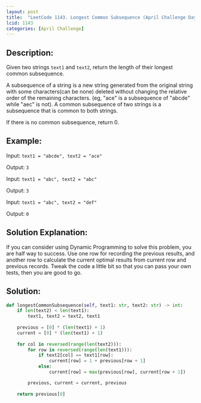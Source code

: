 ```yaml
---
layout: post
title:  "LeetCode 1143. Longest Common Subsequence (April Challenge Day #26)" 
lcid: 1143
categories: [April Challenge]
---
```

## Description:
Given two strings `text1` and `text2`, return the length of their longest common subsequence.

A subsequence of a string is a new string generated from the original string with some characters(can be none) deleted without changing the relative order of the remaining characters. (eg, "ace" is a subsequence of "abcde" while "aec" is not). A common subsequence of two strings is a subsequence that is common to both strings.

If there is no common subsequence, return 0.

## Example:
Input: `text1 = "abcde", text2 = "ace"`

Output: `3`  

Input: `text1 = "abc", text2 = "abc"`

Output: `3`

Input: `text1 = "abc", text2 = "def"`

Output: `0`

## Solution Explanation:
If you can consider using Dynamic Programming to solve this problem, you are half way to success. Use one row for recording the previous results, and another row to calculate the current optimal results from current row and previous records. Tweak the code a little bit so that you can pass your own tests, then you are good to go.

## Solution:

```python
def longestCommonSubsequence(self, text1: str, text2: str) -> int:
    if len(text2) < len(text1):
        text1, text2 = text2, text1
    
    previous = [0] * (len(text1) + 1)
    current = [0] * (len(text1) + 1)
    
    for col in reversed(range(len(text2))):
        for row in reversed(range(len(text1))):
            if text2[col] == text1[row]:
                current[row] = 1 + previous[row + 1]
            else:
                current[row] = max(previous[row], current[row + 1])

        previous, current = current, previous
    
    return previous[0]
```
